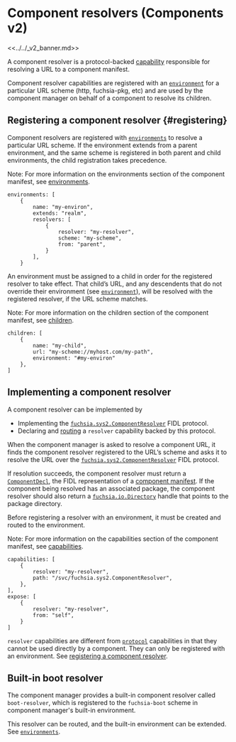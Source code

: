 # Component resolvers (Components v2)

<<../../_v2_banner.md>>

A component resolver is a protocol-backed [capability][glossary-capability] responsible for
resolving a URL to a component manifest.

Component resolver capabilities are registered with an [`environment`][environment] for a
particular URL scheme (http, fuchsia-pkg, etc) and are used by the component manager on behalf of a
component to resolve its children.

## Registering a component resolver {#registering}

Component resolvers are registered with [`environments`][environment] to resolve a particular URL
scheme. If the environment extends from a parent environment, and the same scheme is registered in
both parent and child environments, the child registration takes precedence.

Note: For more information on the environments section of the component manifest, see
[environments](/docs/concepts/components/v2/component_manifests.md#environments).

```json5
environments: [
    {
        name: "my-environ",
        extends: "realm",
        resolvers: [
            {
                resolver: "my-resolver",
                scheme: "my-scheme",
                from: "parent",
            }
        ],
    }
```

An environment must be assigned to a child in order for the registered resolver to take effect.
That child’s URL, and any descendents that do not override their environment
(see [`environment`][environment]), will be resolved with the registered resolver, if the URL
scheme matches.

Note: For more information on the children section of the component manifest, see
[children](/docs/concepts/components/v2/component_manifests.md#children).

```json5
children: [
    {
        name: "my-child",
        url: "my-scheme://myhost.com/my-path",
        environment: "#my-environ"
    },
]
```

## Implementing a component resolver

A component resolver can be implemented by

- Implementing the [`fuchsia.sys2.ComponentResolver`] FIDL protocol.
- Declaring and [routing] a `resolver` capability backed by this protocol.

When the component manager is asked to resolve a component URL, it finds the component resolver
registered to the URL’s scheme and asks it to resolve the URL over the
[`fuchsia.sys2.ComponentResolver`] FIDL protocol.

If resolution succeeds, the component resolver must return a [`ComponentDecl`], the FIDL
representation of a [component manifest][component-manifest]. If the component being resolved has
an associated package, the component resolver should also return a [`fuchsia.io.Directory`] handle
that points to the package directory.

Before registering a resolver with an environment, it must be created and routed to the
environment.

Note: For more information on the capabilities section of the component manifest, see
[capabilities](/docs/concepts/components/v2/component_manifests.md#capabilities).

```json5
capabilities: [
    {
        resolver: "my-resolver",
        path: "/svc/fuchsia.sys2.ComponentResolver",
    },
],
expose: [
    {
        resolver: "my-resolver",
        from: "self",
    }
]
```

`resolver` capabilities are different from [`protocol`] capabilities in that they cannot be used
directly by a component. They can only be registered with an environment.
See [registering a component resolver](#registering).

## Built-in boot resolver

The component manager provides a built-in component resolver called `boot-resolver`, which is
registered to the `fuchsia-boot` scheme in component manager's built-in environment.

This resolver can be routed, and the built-in environment can be extended.
See [`environments`][environment].

[environment]: ../environments.md
[`fuchsia.sys2.ComponentResolver`]: /sdk/fidl/fuchsia.sys2/runtime/component_resolver.fidl
[`ComponentDecl`]: /sdk/fidl/fuchsia.sys2/decls/component_decl.fidl
[component-manifest]: ../component_manifests.md
[`fuchsia.io.Directory`]: /sdk/fidl/fuchsia.io/io.fidl
[`protocol`]: protocol.md
[glossary-capability]: /docs/glossary.md#capability
[routing]: ../component_manifests.md#capability-routing
